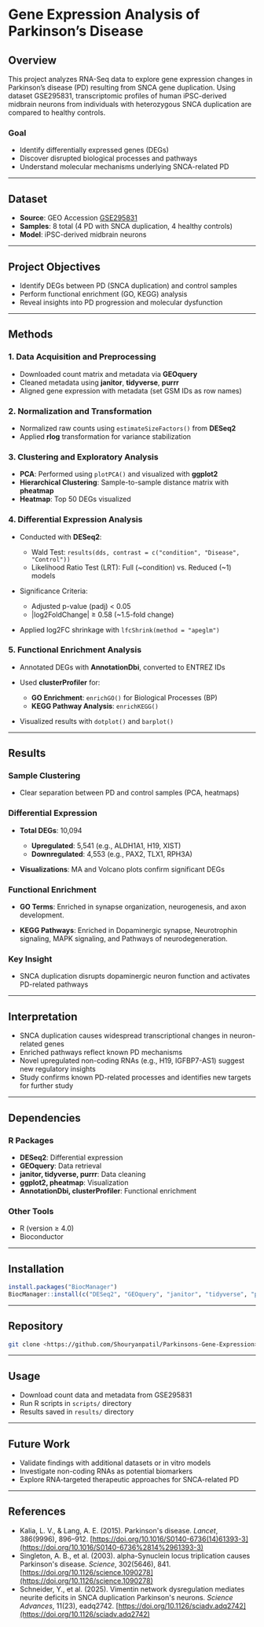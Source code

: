 # Gene Expression Analysis of Parkinson’s Disease

## Overview

This project analyzes RNA-Seq data to explore gene expression changes in Parkinson’s disease (PD) resulting from SNCA gene duplication. Using dataset GSE295831, transcriptomic profiles of human iPSC-derived midbrain neurons from individuals with heterozygous SNCA duplication are compared to healthy controls.

### Goal

* Identify differentially expressed genes (DEGs)
* Discover disrupted biological processes and pathways
* Understand molecular mechanisms underlying SNCA-related PD

---

## Dataset

* **Source**: GEO Accession [GSE295831](https://www.ncbi.nlm.nih.gov/geo/query/acc.cgi?acc=GSE295831)
* **Samples**: 8 total (4 PD with SNCA duplication, 4 healthy controls)
* **Model**: iPSC-derived midbrain neurons

---

## Project Objectives

* Identify DEGs between PD (SNCA duplication) and control samples
* Perform functional enrichment (GO, KEGG) analysis
* Reveal insights into PD progression and molecular dysfunction

---

## Methods

### 1. Data Acquisition and Preprocessing

* Downloaded count matrix and metadata via **GEOquery**
* Cleaned metadata using **janitor**, **tidyverse**, **purrr**
* Aligned gene expression with metadata (set GSM IDs as row names)

### 2. Normalization and Transformation

* Normalized raw counts using `estimateSizeFactors()` from **DESeq2**
* Applied **rlog** transformation for variance stabilization

### 3. Clustering and Exploratory Analysis

* **PCA**: Performed using `plotPCA()` and visualized with **ggplot2**
* **Hierarchical Clustering**: Sample-to-sample distance matrix with **pheatmap**
* **Heatmap**: Top 50 DEGs visualized

### 4. Differential Expression Analysis

* Conducted with **DESeq2**:

  * Wald Test: `results(dds, contrast = c("condition", "Disease", "Control"))`
  * Likelihood Ratio Test (LRT): Full (\~condition) vs. Reduced (\~1) models
* Significance Criteria:

  * Adjusted p-value (padj) < 0.05
  * |log2FoldChange| ≥ 0.58 (\~1.5-fold change)
* Applied log2FC shrinkage with `lfcShrink(method = "apeglm")`

### 5. Functional Enrichment Analysis

* Annotated DEGs with **AnnotationDbi**, converted to ENTREZ IDs
* Used **clusterProfiler** for:

  * **GO Enrichment**: `enrichGO()` for Biological Processes (BP)
  * **KEGG Pathway Analysis**: `enrichKEGG()`
* Visualized results with `dotplot()` and `barplot()`

---

## Results

### Sample Clustering

* Clear separation between PD and control samples (PCA, heatmaps)

### Differential Expression

* **Total DEGs**: 10,094

  * **Upregulated**: 5,541 (e.g., ALDH1A1, H19, XIST)
  * **Downregulated**: 4,553 (e.g., PAX2, TLX1, RPH3A)
* **Visualizations**: MA and Volcano plots confirm significant DEGs

### Functional Enrichment

* **GO Terms**: Enriched in synapse organization, neurogenesis, and axon development.

* **KEGG Pathways**: Enriched in Dopaminergic synapse, Neurotrophin signaling, MAPK signaling, and Pathways of neurodegeneration.

### Key Insight

* SNCA duplication disrupts dopaminergic neuron function and activates PD-related pathways

---

## Interpretation

* SNCA duplication causes widespread transcriptional changes in neuron-related genes
* Enriched pathways reflect known PD mechanisms
* Novel upregulated non-coding RNAs (e.g., H19, IGFBP7-AS1) suggest new regulatory insights
* Study confirms known PD-related processes and identifies new targets for further study

---

## Dependencies

### R Packages

* **DESeq2**: Differential expression
* **GEOquery**: Data retrieval
* **janitor, tidyverse, purrr**: Data cleaning
* **ggplot2, pheatmap**: Visualization
* **AnnotationDbi, clusterProfiler**: Functional enrichment

### Other Tools

* R (version ≥ 4.0)
* Bioconductor

---

## Installation

```r
install.packages("BiocManager")
BiocManager::install(c("DESeq2", "GEOquery", "janitor", "tidyverse", "purrr", "ggplot2", "pheatmap", "AnnotationDbi", "clusterProfiler"))
```

---

## Repository

```bash
git clone <https://github.com/Shouryanpatil/Parkinsons-Gene-Expression>
```

---

## Usage

* Download count data and metadata from GSE295831
* Run R scripts in `scripts/` directory
* Results saved in `results/` directory

---

## Future Work

* Validate findings with additional datasets or in vitro models
* Investigate non-coding RNAs as potential biomarkers
* Explore RNA-targeted therapeutic approaches for SNCA-related PD

---

## References

* Kalia, L. V., & Lang, A. E. (2015). Parkinson's disease. *Lancet*, 386(9996), 896–912. [https://doi.org/10.1016/S0140-6736(14)61393-3](https://doi.org/10.1016/S0140-6736%2814%2961393-3)
* Singleton, A. B., et al. (2003). alpha-Synuclein locus triplication causes Parkinson's disease. *Science*, 302(5646), 841. [https://doi.org/10.1126/science.1090278](https://doi.org/10.1126/science.1090278)
* Schneider, Y., et al. (2025). Vimentin network dysregulation mediates neurite deficits in SNCA duplication Parkinson's neurons. *Science Advances*, 11(23), eadq2742. [https://doi.org/10.1126/sciadv.adq2742](https://doi.org/10.1126/sciadv.adq2742)
